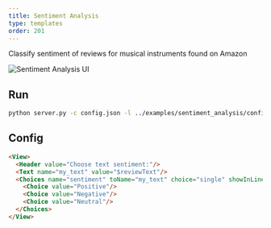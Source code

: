 ```yaml
---
title: Sentiment Analysis
type: templates
order: 201
---
```


Classify sentiment of reviews for musical instruments found on Amazon

![Sentiment Analysis UI](https://user.fm/files/v2-c739eea809a0fde9c90675a2396f577e/Screen%20Shot%202019-08-01%20at%209.17.04%20PM.png "Sentiment Analysis UI")

## Run

```bash
python server.py -c config.json -l ../examples/sentiment_analysis/config.xml -i ../examples/sentiment_analysis/tasks.json -o output
```

## Config 

```html
<View>
  <Header value="Choose text sentiment:"/>
  <Text name="my_text" value="$reviewText"/>
  <Choices name="sentiment" toName="my_text" choice="single" showInLine="true">
    <Choice value="Positive"/>
    <Choice value="Negative"/>
    <Choice value="Neutral"/>
  </Choices>
</View>
```
